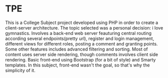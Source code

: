 # TPE
This is a College Subject project developed using PHP in order to create a client-server architecture. The topic selected was a personal decision: i love gymnastics.
Involves a back-end web server feauturing central routing according several endpoints(pretty url), register and login management, different views for different roles, 
posting a comment and granting points.
Some other features includes advanced filtering and sorting.
Most of content uses server side rendering, though comments involves client side rendering.
Basic front-end using Bootstrap (for a bit of style) and Smarty templates. In this subject, front-end wasn't the goal, so that's why the simplicity of it.
